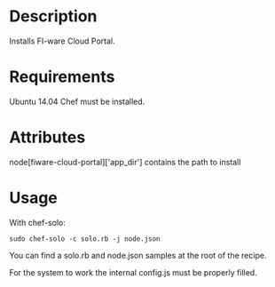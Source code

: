 Description
===========

Installs FI-ware Cloud Portal.

Requirements
============

Ubuntu 14.04
Chef must be installed.

Attributes
==========

node[fiware-cloud-portal]['app_dir'] contains the path to install

Usage
=====

With chef-solo:

    sudo chef-solo -c solo.rb -j node.json

You can find a solo.rb and node.json samples at the root of the recipe.

For the system to work the internal config.js must be properly filled.